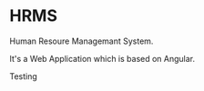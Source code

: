 # HRMS
Human Resoure Managemant System.

It's a Web Application which is based on Angular.


Testing